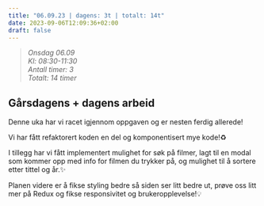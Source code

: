 ```yaml
---
title: "06.09.23 | dagens: 3t | totalt: 14t"
date: 2023-09-06T12:09:36+02:00
draft: false
---
```


> *Onsdag 06.09  
> Kl: 08:30-11:30  
> Antall timer: 3  
> Totalt: 14 timer*

## Gårsdagens + dagens arbeid

Denne uka har vi racet igjennom oppgaven og er nesten ferdig allerede!

Vi har fått refaktorert koden en del og komponentisert mye kode!♻️

I tillegg har vi fått implementert mulighet for søk på filmer, lagt til en modal som kommer opp med info for filmen du trykker på, og mulighet til å sortere etter tittel og år.✨

Planen videre er å fikse styling bedre så siden ser litt bedre ut, prøve oss litt mer på Redux og fikse responsivitet og brukeropplevelse!💡